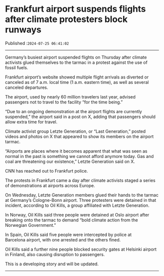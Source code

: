 # Frankfurt airport suspends flights after climate protesters block runways

Published :`2024-07-25 06:41:02`

---

Germany’s busiest airport suspended flights on Thursday after climate activists glued themselves to the tarmac in a protest against the use of fossil fuels.

Frankfurt airport’s website showed multiple flight arrivals as diverted or canceled as of 7 a.m. local time (1 a.m. eastern time), as well as several canceled departures.

The airport, used by nearly 60 million travelers last year, advised passengers not to travel to the facility “for the time being.”

“Due to an ongoing demonstration at the airport flights are currently suspended,” the airport said in a post on X, adding that passengers should allow extra time for travel.

Climate activist group Letzte Generation, or “Last Generation,” posted videos and photos on X that appeared to show its members on the airport tarmac.

“Airports are places where it becomes apparent that what was seen as normal in the past is something we cannot afford anymore today. Gas and coal are threatening our existence,” Letzte Generation said on X.

CNN has reached out to Frankfurt police.

The protests in Frankfurt came a day after climate activists staged a series of demonstrations at airports across Europe.

On Wednesday, Letzte Generation members glued their hands to the tarmac at Germany’s Cologne-Bonn airport. Three protesters were detained in that incident, according to Oil Kills, a group affiliated with Letzte Generation.

In Norway, Oil Kills said three people were detained at Oslo airport after breaking onto the tarmac to demand “bold climate action from the Norwegian Government.”

In Spain, Oil Kills said five people were intercepted by police at Barcelona airport, with one arrested and the others fined.

Oil Kills said a further nine people blocked security gates at Helsinki airport in Finland, also causing disruption to passengers.

This is a developing story and will be updated.

---

